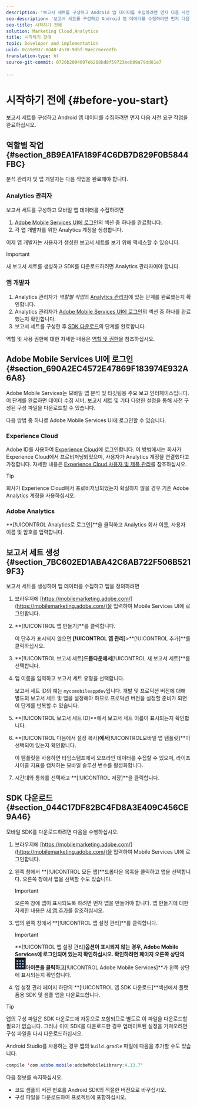 ```yaml
---
description: '보고서 세트를 구성하고 Android 앱 데이터를 수집하려면 먼저 다음 사전 요구 작업을 완료하십시오. '
seo-description: '보고서 세트를 구성하고 Android 앱 데이터를 수집하려면 먼저 다음 사전 요구 작업을 완료하십시오. '
seo-title: 시작하기 전에
solution: Marketing Cloud,Analytics
title: 시작하기 전에
topic: Developer and implementation
uuid: 0ca9e937-8d40-4570-9dbf-9aecc6ecedf6
translation-type: ht
source-git-commit: 0720b2004097eb288bd8f59723eeb09a79dd81e7

---
```



# 시작하기 전에 {#before-you-start}

보고서 세트를 구성하고 Android 앱 데이터를 수집하려면 먼저 다음 사전 요구 작업을 완료하십시오.

## 역할별 작업 {#section_8B9EA1FA189F4C6DB7D829F0B5844FBC}

분석 관리자 및 앱 개발자는 다음 작업을 완료해야 합니다.

### Analytics 관리자

보고서 세트를 구성하고 모바일 앱 데이터를 수집하려면

1. [Adobe Mobile Services UI에 로그인](../getting-started/requirements.md#section_690A2EC4572E47869F183974E932A6A8)의 섹션 중 하나를 완료합니다.
1. 각 앱 개발자를 위한 Analytics 계정을 생성합니다.

이제 앱 개발자는 사용자가 생성한 보고서 세트를 보기 위해 액세스할 수 있습니다.

>[!IMPORTANT]
>
>새 보고서 세트를 생성하고 SDK를 다운로드하려면 Analytics 관리자여야 합니다.

### 앱 개발자

1. Analytics 관리자가 *역할별 작업*&#x200B;의 [Analytics 관리자](../getting-started/requirements.md#section_8B9EA1FA189F4C6DB7D829F0B5844FBC)에 있는 단계를 완료했는지 확인합니다.
1. Analytics 관리자가 [Adobe Mobile Services UI에 로그인](../getting-started/requirements.md#section_690A2EC4572E47869F183974E932A6A8)의 섹션 중 하나를 완료했는지 확인합니다.
1. 보고서 세트를 구성한 후 [SDK 다운로드](../getting-started/requirements.md#section_044C17DF82BC4FD8A3E409C456CE9A46)의 단계를 완료합니다.

역할 및 사용 권한에 대한 자세한 내용은 [역할 및 권한](/help/using/gs/c-mob-roles-and-permissions.md)을 참조하십시오.

## Adobe Mobile Services UI에 로그인 {#section_690A2EC4572E47869F183974E932A6A8}

Adobe Mobile Services는 모바일 앱 분석 및 타깃팅용 주요 보고 인터페이스입니다. 이 단계를 완료하면 데이터 수집 서버, 보고서 세트 및 기타 다양한 설정을 통해 사전 구성된 구성 파일을 다운로드할 수 있습니다.

다음 방법 중 하나로 Adobe Mobile Services UI에 로그인할 수 있습니다.

### Experience Cloud

Adobe ID를 사용하여 [Experience Cloud](https://marketing.adobe.com)에 로그인합니다. 이 방법에서는 회사가 Experience Cloud에서 프로비저닝되었으며, 사용자가 Analytics 계정을 연결했다고 가정합니다. 자세한 내용은 [Experience Cloud 사용자 및 제품 관리](https://docs.adobe.com/content/help/ko-KR/core-services/interface/manage-users-and-products/admin-getting-started.html)를 참조하십시오.

>[!TIP]
>
>회사가 Experience Cloud에서 프로비저닝되었는지 확실하지 않을 경우 기존 Adobe Analytics 계정을 사용하십시오.

### Adobe Analytics

**[!UICONTROL Analytics로 로그인]**을 클릭하고 Analytics 회사 이름, 사용자 이름 및 암호를 입력합니다.

## 보고서 세트 생성 {#section_7BC602ED1ABA42C6AB722F506B5219F3}

보고서 세트를 생성하여 앱 데이터를 수집하고 앱을 정의하려면

1. 브라우저에 [https://mobilemarketing.adobe.com/](https://mobilemarketing.adobe.com/)을 입력하여 Mobile Services UI에 로그인합니다.
1. **[!UICONTROL 앱 만들기]**를 클릭합니다.

   이 단추가 표시되지 않으면 **[!UICONTROL 앱 관리]**>**[!UICONTROL &#x200B;추가]**를 클릭하십시오.

1. **[!UICONTROL 보고서 세트]**드롭다운에서**[!UICONTROL &#x200B;새 보고서 세트]**를 선택합니다.

1. 앱 이름을 입력하고 보고서 세트 유형을 선택합니다.

   보고서 세트 ID의 예는 `mycomobileappdev`입니다. 개발 및 프로덕션 버전에 대해 별도의 보고서 세트 및 앱을 설정해야 하므로 프로덕션 버전을 설정할 준비가 되면 이 단계를 반복할 수 있습니다.
1. **[!UICONTROL 보고서 세트 ID]**에서 보고서 세트 이름이 표시되는지 확인합니다.
1. **[!UICONTROL 다음에서 설정 복사]**에서**[!UICONTROL &#x200B;모바일 앱 템플릿]**이 선택되어 있는지 확인합니다.

   이 템플릿을 사용하면 타임스탬프에서 오프라인 데이터를 수집할 수 있으며, 라이프사이클 지표를 캡처하는 모바일 솔루션 변수를 활성화합니다.

1. 시간대와 통화를 선택하고 **[!UICONTROL 저장]**을 클릭합니다.

## SDK 다운로드 {#section_044C17DF82BC4FD8A3E409C456CE9A46}

모바일 SDK를 다운로드하려면 다음을 수행하십시오.

1. 브라우저에 [https://mobilemarketing.adobe.com/](https://mobilemarketing.adobe.com/)을 입력하여 Mobile Services UI에 로그인합니다.
1. 왼쪽 창에서 **[!UICONTROL 모든 앱]**드롭다운 목록을 클릭하고 앱을 선택합니다.
오른쪽 창에서 앱을 선택할 수도 있습니다.

   >[!IMPORTANT]
   >
   >오른쪽 창에 앱이 표시되도록 하려면 먼저 앱을 만들어야 합니다. 앱 만들기에 대한 자세한 내용은 [새 앱 추가](https://docs.adobe.com/content/help/ko-KR/mobile-services/using/manage-apps-ug/t-new-app.html)를 참조하십시오.

1. 앱의 왼쪽 창에서 **[!UICONTROL 앱 설정 관리]**를 클릭합니다.

   >[!IMPORTANT]
   >
   >**[!UICONTROL 앱 설정 관리]**옵션이 표시되지 않는 경우, Adobe Mobile Services에 로그인되어 있는지 확인하십시오. 확인하려면 페이지 오른쪽 상단의![솔루션 전환기](assets/solution-switcher.png)아이콘을 클릭하고**[!UICONTROL  Adobe Mobile Services]**가 왼쪽 상단에 표시되는지 확인합니다.

1. 앱 설정 관리 페이지 하단의 **[!UICONTROL 앱 SDK 다운로드]**섹션에서 플랫폼용 SDK 및 샘플 앱을 다운로드합니다.

>[!TIP]
>
>앱의 구성 파일은 SDK 다운로드에 자동으로 포함되므로 별도로 이 파일을 다운로드할 필요가 없습니다. 그러나 이미 SDK를 다운로드한 경우 업데이트된 설정을 가져오려면 구성 파일을 다시 다운로드하십시오.

Android Studio를 사용하는 경우 앱의 `build.gradle` 파일에 다음을 추가할 수도 있습니다.

```java
compile 'com.adobe.mobile:adobeMobileLibrary:4.13.7'
```

다음 정보를 숙지하십시오.

* 코드 샘플의 버전 번호를 Android SDK의 적절한 버전으로 바꾸십시오.
* 구성 파일을 다운로드하여 프로젝트에 포함하십시오.